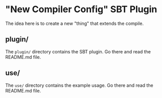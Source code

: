 # "New Compiler Config" SBT Plugin #

The idea here is to create a new "thing" that extends the compile.

## plugin/ ##

The `plugin/` directory contains the SBT plugin.  Go there and read the
README.md file.

## use/ ##

The `use/` directory contains the example usage.  Go there and read the
README.md file.
